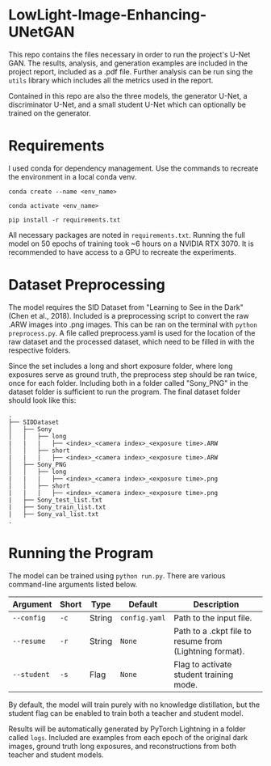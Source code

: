 # LowLight-Image-Enhancing-UNetGAN
This repo contains the files necessary in order to run the project's U-Net GAN. The results, analysis, and 
generation examples are included in the project report, included as a .pdf file. Further analysis can be run 
sing the `utils` library which includes all the metrics used in the report.

Contained in this repo are also the three models, 
the generator U-Net, a discriminator U-Net, and a small student U-Net which can optionally be trained on 
the generator.

# Requirements
I used conda for dependency management. Use the commands to recreate the environment in a local conda venv.

`conda create --name <env_name>`

`conda activate <env_name>`

`pip install -r requirements.txt`

All necessary packages are noted in `requirements.txt`. Running the full model on 50 epochs of training took ~6 hours on a NVIDIA RTX 3070. 
It is recommended to have access to a GPU to recreate the experiments.

# Dataset Preprocessing
The model requires the SID Dataset from  "Learning to See in the Dark" (Chen et al., 2018). 
Included is a preprocessing script to convert the raw .ARW images into .png images. This can be ran on the terminal 
with `python preprocess.py`. A file called preprocess.yaml is used for the location of the raw dataset and the processed dataset, 
which need to be filled in with the respective folders.

Since the set includes a long and short exposure folder, where long exposures serve as ground truth, the preprocess step should be ran twice, once for each folder. Including both 
in a folder called "Sony_PNG" in the dataset folder is sufficient to run the program. The final dataset folder should look like this:
```
.
├── SIDDataset
│   ├── Sony
│   │   ├── long
|   |   |   ├── <index>_<camera index>_<exposure time>.ARW
│   │   ├── short
|   |   |   ├── <index>_<camera index>_<exposure time>.ARW
│   ├── Sony_PNG
│   │   ├── long
|   |   |   ├── <index>_<camera index>_<exposure time>.png
│   │   ├── short
|   |   |   ├── <index>_<camera index>_<exposure time>.png
|   ├── Sony_test_list.txt
|   ├── Sony_train_list.txt
|   ├── Sony_val_list.txt
.
```

# Running the Program
The model can be trained using `python run.py`. There are various command-line arguments listed below.

| Argument          | Short | Type   | Default | Description                                                                 |
|-------------------|-------|--------|---------|-----------------------------------------------------------------------------|
| `--config`        | `-c`  | String | `config.yaml`  | Path to the input file.                                                     |
| `--resume`        | `-r`  | String | `None` | Path to a .ckpt file to resume from (Lightning format).                                              |
| `--student`       | `-s`  | Flag   | `None` | Flag to activate student training mode.                              |

By default, the model will train purely with no knowledge distillation, but the student flag can be enabled to train both
a teacher and student model. 

Results will be automatically generated by PyTorch Lightning in a folder called `logs`. Included are examples 
from each epoch of the original dark images, ground truth long exposures, and reconstructions from both teacher and student models.



